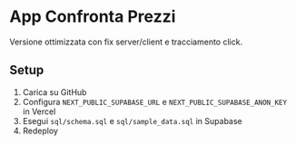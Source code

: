 # App Confronta Prezzi
Versione ottimizzata con fix server/client e tracciamento click.

## Setup
1. Carica su GitHub
2. Configura `NEXT_PUBLIC_SUPABASE_URL` e `NEXT_PUBLIC_SUPABASE_ANON_KEY` in Vercel
3. Esegui `sql/schema.sql` e `sql/sample_data.sql` in Supabase
4. Redeploy
